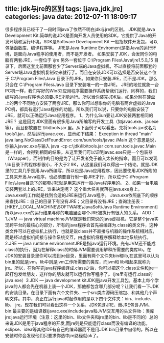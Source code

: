 title: jdk与jre的区别
tags: [java,jdk,jre]
categories: java
date: 2012-07-11 18:09:17
---
很多程序员已经干了一段时间java了依然不明白jdk与jre的区别。 
JDK就是Java Development Kit.简单的说JDK是面向开发人员使用的SDK，它提供了Java的开发环境和运行环境。SDK是Software Development Kit 一般指软件开发包，可以包括函数库、编译程序等。 
JRE是Java Runtime Enviroment是指Java的运行环境，是面向Java程序的使用者，而不是开发者。 
如果安装了JDK，会发同你的电脑有两套JRE，一套位于 \jre 另外一套位于 C:\Program Files\Java\jre1.5.0_15 目录下，后面这套比前面那套少了Server端的Java虚拟机，不过直接将前面那套的Server端Java虚拟机复制过来就行了。而且在安装JDK可以选择是否安装这个位于 C:\Program Files\Java 目录下的JRE。如果你只安装JRE，而不是JDK，那么只会在 C:\Program Files\Java 目录下安装唯一的一套JRE。 
JRE的地位就象一台PC机一样，我们写好的Win32应用程序需要操作系统帮我们运行，同样的，我们编写的Java程序也必须要JRE才能运行。所以当你装完JDK后，如果分别在硬盘上的两个不同地方安装了两套JRE，那么你可以想象你的电脑有两台虚拟的Java PC机，都具有运行Java程序的功能。所以我们可以说，只要你的电脑安装了JRE，就可以正确运行Java应用程序。 
1、为什么Sun要让JDK安装两套相同的JRE？ 
这是因为JDK里面有很多用Java所编写的开发工具（如javac.exe、jar.exe等），而且都放置在 \lib\tools.jar 里。从下面例子可以看出，先将tools.jar改名为tools1.jar，然后运行javac.exe，显示如下结果： Exception in thread "main" java.lang.NoClassDefFoundError: com/sun/tools/javac /Main 这个意思是说，你输入javac.exe与输入 java -cp c:\jdk\lib\tools.jar com.sun.tools.javac.Main 是一样的，会得到相同的结果。从这里我们可以证明javac.exe只是一个包装器（Wrapper），而制作的目的是为了让开发者免于输入太长的指命。而且可以发现\lib目录下的程序都很小，不大于2 9K，从这里我们可以得出一个结论。就是JDK里的工具几乎是用Java所编写，所以也是Java应用程序，因此要使用JDK所附的工具来开发Java程序，也必须要自行附一套JRE才行，所以位于C:\Program Files\Java目录下的那套JRE就是用来运行一般Java程序用的。 
2、如果一台电脑安装两套以上的JRE，谁来决定呢？ 
这个重大任务就落在java.exe身上。Java.exe的工作就是找到合适的JRE来运行Java程序。 Java.exe依照底下的顺序来查找JRE：自己的目录下有没有JRE；父目录有没有JRE；查询注册表： [HKEY_LOCAL_MACHINE\SOFTWARE\JavaSoft\Java Runtime Environment] 所以java.exe的运行结果与你的电脑里面哪个JRE被执行有很大的关系。 
ADD： 
1.JVM — java virtual machineJVM就是我们常说的java虚拟机，它是整个java实现跨平台的最核心的部分，所有的java程序会首先被编译为.class的类文件，这种类文件可以在虚拟机上执行，也就是说class并不直接与机器的操作系统相对应，而是经过虚拟机间接与操作系统交互，由虚拟机将程序解释给本地系统执行。2.JRE — java runtime environmentJRE是指java运行环境。光有JVM还不能成class的执行，因为在解释class的时候JVM需要调用解释所需要的类库lib。在JDK的安装目录里你可以找到jre目录，里面有两个文件夹bin和lib,在这里可以认为bin里的就是jvm，lib中则是jvm工作所需要的类库，而jvm和 lib和起来就称为jre。所以，在你写完java程序编译成.class之后，你可以把这个.class文件和jre一起打包发给朋友，这样你的朋友就可以运行你写程序了。（jre里有运行.class的java.exe）3.JDK — java development kitJDK是java开发工具包，基本上每个学java的人都会先在机器上装一个JDK，那他都包含哪几部分呢？让我们看一下JDK的安装目录。在目录下面有六个文件夹、一个src类库源码压缩包、和其他几个声明文件。其中，真正在运行java时起作用的是以下四个文件夹：bin、include、lib、 jre。现在我们可以看出这样一个关系，JDK包含JRE，而JRE包含JVM。bin:最主要的是编译器(javac.exe)include:java和JVM交互用的头文件lib：类库jre:java运行环境（注意：这里的bin、lib文件夹和jre里的bin、lib是不同的）总的来说JDK是用于java程序的开发,而jre则是只能运行class而没有编译的功能。 
eclipse、idea等其他IDE有自己的编译器而不是用JDK bin目录中自带的，所以在安装时你会发现他们只要求你选中jre路径就ok了。
